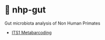 # :gorilla: nhp-gut

Gut microbiota analysis of Non Human Primates

* [ITS1 Metabarcoding](ITS1-survey)
